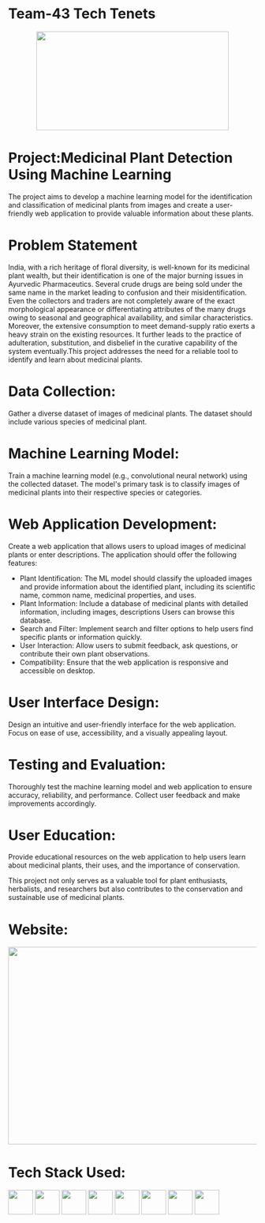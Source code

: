 # Team-43 Tech Tenets
<center><img src="https://github.com/ITER-SIH/Team-43/assets/108077898/9536dbdc-3314-4071-99e1-2a7a4f4edc90" style="height:200px; width:390px;"></center>

# Project:Medicinal Plant Detection Using Machine Learning
The project aims to develop a machine learning model for the identification and classification of medicinal plants from images and create a user-friendly web application to provide valuable information about these plants.

# Problem Statement
India, with a rich heritage of floral diversity, is well-known for its medicinal plant wealth, but their identification is one of the major burning issues in Ayurvedic Pharmaceutics. Several crude drugs are being sold under the same name in the market leading to confusion and their misidentification. Even the collectors and traders are not completely aware of the exact morphological appearance or differentiating attributes of the many drugs owing to seasonal and geographical availability, and similar characteristics. Moreover, the extensive consumption to meet demand-supply ratio exerts a heavy strain on the existing resources. It further leads to the practice of adulteration, substitution, and disbelief in the curative capability of the system eventually.This project addresses the need for a reliable tool to identify and learn about medicinal plants. 

# Data Collection:
Gather a diverse dataset of images of medicinal plants. The dataset should include various species of medicinal plant.

# Machine Learning Model:
Train a machine learning model (e.g., convolutional neural network) using the collected dataset. The model's primary task is to classify images of medicinal plants into their respective species or categories. 

# Web Application Development:
Create a web application that allows users to upload images of medicinal plants or enter descriptions. The application should offer the following features:

* Plant Identification: The ML model should classify the uploaded images and provide information about the identified plant, including its scientific name, common name, medicinal properties, and uses.
* Plant Information: Include a database of medicinal plants with detailed information, including images, descriptions Users can browse this database.
* Search and Filter: Implement search and filter options to help users find specific plants or information quickly.
* User Interaction: Allow users to submit feedback, ask questions, or contribute their own plant observations.
* Compatibility: Ensure that the web application is responsive and accessible on desktop.
# User Interface Design:
Design an intuitive and user-friendly interface for the web application. Focus on ease of use, accessibility, and a visually appealing layout.
# Testing and Evaluation:
Thoroughly test the machine learning model and web application to ensure accuracy, reliability, and performance. Collect user feedback and make improvements accordingly.
# User Education:
Provide educational resources on the web application to help users learn about medicinal plants, their uses, and the importance of conservation.

This project not only serves as a valuable tool for plant enthusiasts, herbalists, and researchers but also contributes to the conservation and sustainable use of medicinal plants.

# Website:
<img src="https://github.com/ITER-SIH/Team-43/assets/108077898/2c2d2606-8e48-4406-b1fe-4f826a97256a" Style="height:400px;width:590px;">

# Tech Stack Used:
<img src="https://github.com/ITER-SIH/Team-43/assets/108077898/5f2da726-e655-4050-b1e3-703a10a1f102" style="width:50px;height:50px;">
<img src="https://github.com/ITER-SIH/Team-43/assets/108077898/3a1228eb-87ec-4e59-b0a3-6b7e7e5c987c" style="width:50px;height:50px;">
<img src="https://github.com/ITER-SIH/Team-43/assets/108077898/f8ff4dbe-984b-4594-ba6d-7b4bf36ceb31" style="width:50px;height:50px;">
<img src="https://github.com/ITER-SIH/Team-43/assets/108077898/d7b0981b-0e2d-41bf-aee7-ee949b007aed" style="width:50px;height:50px;">
<img src="https://github.com/ITER-SIH/Team-43/assets/108077898/2bfbffa1-9f69-4122-b156-3fdf4d1d1be5" style="width:50px;height:50px;">
<img src="https://github.com/ITER-SIH/Team-43/assets/108077898/031ac0d6-6835-4af1-baea-745b782bb82c" style="width:50px;height:50px;">
<img src="https://github.com/ITER-SIH/Team-43/assets/108077898/218e0ef9-656b-4ed0-a162-fd6fe270ca2f" style="width:50px;height:50px;">
<img src="https://github.com/ITER-SIH/Team-43/assets/108077898/50cb03dc-2bc4-469b-bc0b-a144c434c5be" style="width:50px;height:50px;">


